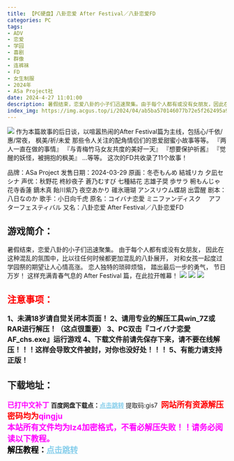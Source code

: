 ```yaml
---
title: 【PC硬盘】八卦恋爱 After Festival／八卦恋爱FD
categories: PC
tags:
- ADV
- 恋爱
- 学园
- 喜剧
- 群像
- 连裤袜
- FD
- 女生制服
- 2024年
- ASa Project社
date: 2024-4-27 11:01:00
description: 暑假结束，恋爱八卦的小子们迅速聚集。由于每个人都有或没有女朋友，因此在这种混乱的氛围中，比以往任何时候都更加混乱的八卦展开，对和女孩一起度过学园祭的期望让人心情高涨。恋人独特的琐碎烦恼，踏出最后一步的勇气，节日万岁！这样充满青春气息的 After Festival 篇，在此拉开帷幕！
index_img: https://img.acgus.top/i/2024/04/ab5ba570146077b72e5f262495a91f38.webp
---
```

![](https://img.acgus.top/i/2024/04/ab5ba570146077b72e5f262495a91f38.webp)
作为本篇故事的后日谈，以喧嚣热闹的After Festival篇为主线，包括心/千依/惠/常夜，
枫美/祈/未爱
那些令人关注的配角情侣们的恩爱甜蜜小故事等等。
『两人一直在做的事情』
『与青梅竹马女友共度的美好一天』
『想要保护祈酱』
『觉醒的妖怪，被拥抱的枫美』
…等等。
这次的FD共收录了11个故事！

品牌：ASa Project
发售日期：2024-03-29
原画：冬壱もんめ 結城リカ 夕凪セシナ
声优：秋野花 柊紗夜子 蒼乃むすび 七種結花 志雄子奨 歩サラ 椨もんじゃ 花寺香蓮 鏑木真 飴川紫乃 夜空あかり 碓氷珊瑚 アンスリウム蝶胡 出雲醒
剧本：八日なのか
歌手：小日向千虎
原名：コイバナ恋愛 ミニファンディスク 　アフターフェスティバル
又名：八卦恋爱 After Festival／八卦恋爱FD

## 游戏简介：
暑假结束，恋爱八卦的小子们迅速聚集。
由于每个人都有或没有女朋友，
因此在这种混乱的氛围中，比以往任何时候都更加混乱的八卦展开，
对和女孩一起度过学园祭的期望让人心情高涨。
恋人独特的琐碎烦恼，
踏出最后一步的勇气，
节日万岁！
这样充满青春气息的 After Festival 篇，在此拉开帷幕！
![](https://img.acgus.top/i/2024/04/20e510a3bb583e14a9b85b11a1960a47.webp)
![](https://img.acgus.top/i/2024/04/0c9d934deb338a96d298b09f9a5257e5.webp)
![](https://img.acgus.top/i/2024/04/9c8a3ef0337400b66d20af8b07712a16.webp)






## <font color=#FF0000 >注意事项：</font>
<font size=3><b>1、未满18岁请自觉关闭本页面！
2、请用专业的解压工具win_7Z或RAR进行解压！（这点很重要）
3、PC双击『コイバナ恋愛AF_chs.exe』运行游戏
4、下载文件前请先保存下来，请不要在线解压！！！这样会导致文件被封，对你也没好处！！！
5、有能力请支持正版！</b></font>

## 下载地址：
<font color=#FF00FF size=3>**已打中文补丁**</font>
<b>百度网盘下载点：</b><a href="https://pan.baidu.com/s/121-Iy5jrxiXvH2YGkSQwTA?pwd=gis7" style="color: #87CEEB;"><b>点击跳转</b></a> 提取码:gis7
<a style="padding: 0" href="https://post.qingju.org/AD/"><img style="max-width:100%" src="https://img.acgus.top/i/2024/07/478f689b8021d8d499ab43d21acf137a.gif" alt=""></a>
<b><font color=#FF0000 size=4>网站所有资源解压密码均为</b></font><b><font color=#FF00FF size=4>qingju</font><font color=#FF0000 ></font></b><br><b><font color=#FF00FF size=4>本站所有文件均为lz4加密格式，不看必解压失败！！请务必阅读以下教程。</b></font><br><b><font color=#000 size=4>解压教程：</b><a href="https://post.qingju.org/tutorial/000/" style="color: #87CEEB;"><b>点击跳转</b></a>